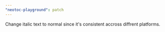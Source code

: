 ```yaml
---
"neotoc-playground": patch
---
```


Change italic text to normal since it's consistent accross diffrent platforms.
